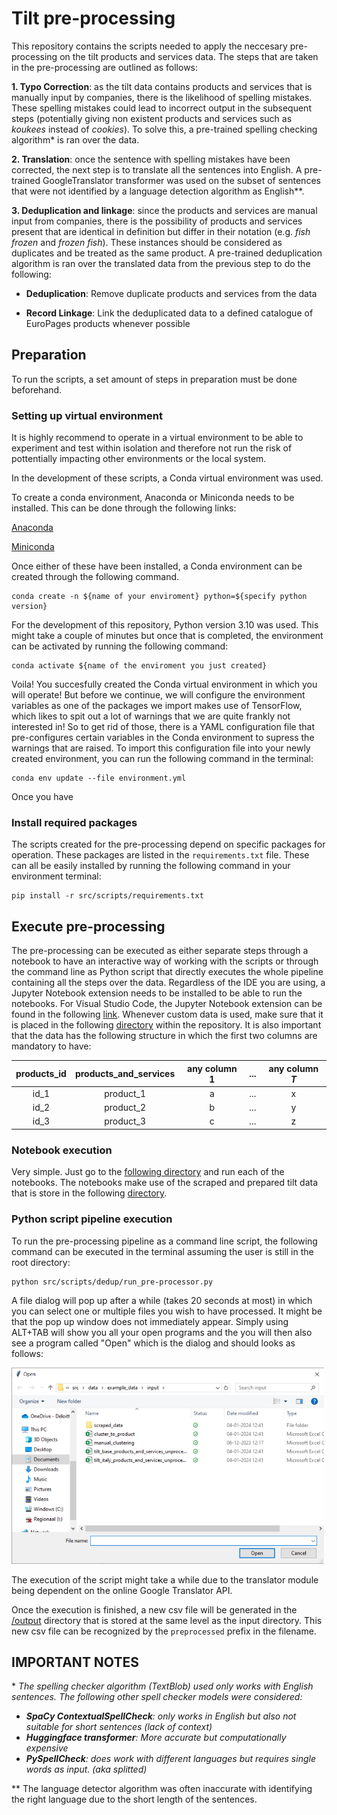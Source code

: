 # Tilt pre-processing

This repository contains the scripts needed to apply the neccesary pre-processing on the tilt products and services data. The steps that are taken in the pre-processing are outlined as follows:

<b>1. Typo Correction</b>: as the tilt data contains products and services that is manually input by companies, there is the likelihood of spelling mistakes. These spelling mistakes could lead to incorrect output in the subsequent steps (potentially giving non existent products and services such as <i>koukees</i> instead of <i>cookies</i>). To solve this, a pre-trained spelling checking algorithm* is ran over the data.

<b>2. Translation</b>: once the sentence with spelling mistakes have been corrected, the next step is to translate all the sentences into English. A pre-trained GoogleTranslator transformer was used on the subset of sentences that were not identified by a language detection algorithm as English**.  

<b>3. Deduplication and linkage</b>: since the products and services are manual input from companies, there is the possibility of products and services present that are identical in definition but differ in their notation (e.g. <i>fish frozen</i> and <i>frozen fish</i>). These instances should be considered as duplicates and be treated as the same product. A pre-trained deduplication algorithm is ran over the translated data from the previous step to do the following:

* <b>Deduplication</b>: Remove duplicate products and services from the data

* <b>Record Linkage</b>: Link the deduplicated data to a defined catalogue of EuroPages products whenever possible


## Preparation
To run the scripts, a set amount of steps in preparation must be done beforehand.

### Setting up virtual environment
It is highly recommend to operate in a virtual environment to be able to experiment and test within isolation and therefore not run the risk of pottentially impacting other environments or the local system.

In the development of these scripts, a Conda virtual environment was used.

To create a conda environment, Anaconda or Miniconda needs to be installed. This can be done through the following links:

[Anaconda](https://www.anaconda.com/download)

[Miniconda](https://docs.conda.io/projects/miniconda/en/latest/)

Once either of these have been installed, a Conda environment can be created through the following command.

```` Shell
conda create -n ${name of your enviroment} python=${specify python version}
````
For the development of this repository, Python version 3.10 was used. This might take a couple of minutes but once that is completed, the environment can be activated by running the following command:

```` Shell
conda activate ${name of the enviroment you just created}
````
Voila! You succesfully created the Conda virtual environment in which you will operate! But before we continue, we will configure the environment variables as one of the packages we import makes use of TensorFlow, which likes to spit out a lot of warnings that we are quite frankly not interested in! So to get rid of those, there is a YAML configuration file that pre-configures certain variables in the Conda environment to supress the warnings that are raised. To import this configuration file into your newly created environment, you can run the following command in the terminal:

```` Shell
conda env update --file environment.yml 
````

Once you have 

### Install required packages
The scripts created for the pre-processing depend on specific packages for operation. These packages are listed in the  `requirements.txt` file. These can all be easily installed by running the following command in your environment terminal:
```` Shell
pip install -r src/scripts/requirements.txt
````


## Execute pre-processing
The pre-processing can be executed as either separate steps through a notebook to have an interactive way of working with the scripts or through the command line as Python script that directly executes the whole pipeline containing all the steps over the data. Regardless of the IDE you are using, a Jupyter Notebook extension needs to be installed to be able to run the notebooks. For Visual Studio Code, the Jupyter Notebook extension can be found in the following [link](https://marketplace.visualstudio.com/items?itemName=ms-toolsai.jupyter). Whenever custom data is used, make sure that it is placed in the following [directory](https://github.com/2DegreesInvesting/tiltEPProductsPre-processor/tree/f156280f7f8e54610b6188420b2860492cfdac53/src/data/example_data/output) within the repository. It is also important that the data has the following structure in which the first two columns are mandatory to have:

| products_id | products_and_services | any column 1 |...| any column <i>T</i> |
| :-----:|:-----------:|:-----:|:-----:|:----:|
| id_1 | product_1 | a | ... | x |
| id_2 | product_2 | b | ... | y |
| id_3 | product_3 | c | ... | z |

### Notebook execution
Very simple. Just go to the [following directory](https://github.com/2DegreesInvesting/tiltEPProductsPre-processor/tree/a02feccf1c88ac027911f79106e8c58f6ab1aa3d/src/scripts/dedup) and run each of the notebooks. The notebooks make use of the scraped and prepared tilt data that is store in the following [directory](https://github.com/2DegreesInvesting/tiltEPProductsPre-processor/tree/f156280f7f8e54610b6188420b2860492cfdac53/src/data/example_data/input).
### Python script pipeline execution
To run the pre-processing pipeline as a command line script, the following command can be executed in the terminal assuming the user is still in the root directory:
```` Shell
python src/scripts/dedup/run_pre-processor.py
````

A file dialog will pop up after a while (takes 20 seconds at most) in which you can select one or multiple files you wish to have processed. It might be that the pop up window does not immediately appear. Simply using ALT+TAB will show you all your open programs and the you will then also see a program called "Open" which is the dialog and should looks as follows:

<div>
<img src="src\images\dialog_example.png" width="500"/>
</div>

The execution of the script might take a while due to the translator module being dependent on the online Google Translator API. 

Once the execution is finished, a new csv file will be generated in the [/output](https://github.com/2DegreesInvesting/tiltEPProductsPre-processor/tree/f156280f7f8e54610b6188420b2860492cfdac53/src/data/example_data/output) directory that is stored at the same level as the input directory. This new csv file can be recognized by the `preprocessed` prefix in the filename.


## IMPORTANT NOTES
\* <i> The spelling checker algorithm (TextBlob) used only works with English sentences. The following other spell checker models were considered:
* <b>SpaCy ContextualSpellCheck</b>: only works in English but also not suitable for short sentences (lack of context)
* <b>Huggingface transformer</b>: More accurate but computationally expensive 
* <b>PySpellCheck</b>: does work with different languages but requires single words as input. (aka splitted)  </i>

\** The language detector algorithm was often inaccurate with identifying the right language due to the short length of the sentences. 